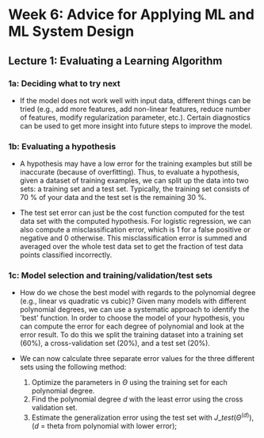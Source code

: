 # Week 6: Advice for Applying ML and ML System Design

## Lecture 1: Evaluating a Learning Algorithm

### 1a: Deciding what to try next

* If the model does not work well with input data, different things can be tried (e.g., add more features, add non-linear features, reduce number of features, modify regularization parameter, etc.). Certain diagnostics can be used to get more insight into future steps to improve the model.

### 1b: Evaluating a hypothesis

* A hypothesis may have a low error for the training examples but still be inaccurate (because of overfitting). Thus, to evaluate a hypothesis, given a dataset of training examples, we can split up the data into two sets: a training set and a test set. Typically, the training set consists of 70 % of your data and the test set is the remaining 30 %.

* The test set error can just be the cost function computed for the test data set with the computed hypothesis. For logistic regression, we can also compute a misclassification error, which is 1 for a false positive or negative and 0 otherwise. This misclassification error is summed and averaged over the whole test data set to get the fraction of test data points classified incorrectly.

### 1c: Model selection and training/validation/test sets 

* How do we chose the best model with regards to the polynomial degree (e.g., linear vs quadratic vs cubic)? Given many models with different polynomial degrees, we can use a systematic approach to identify the 'best' function. In order to choose the model of your hypothesis, you can compute the error for each degree of polynomial and look at the error result. To do this we split the training dataset into a training set (60%), a cross-validation set (20%), and a test set (20%).

* We can now calculate three separate error values for the three different sets using the following method:
    1) Optimize the parameters in $\Theta$ using the training set for each polynomial degree.
    2) Find the polynomial degree $d$ with the least error using the cross validation set.
    3) Estimate the generalization error using the test set with $J\_test(\Theta^{(d)})$, ($d$ = theta from polynomial with lower error);